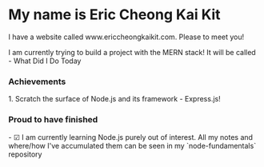 <h1>My name is Eric Cheong Kai Kit</h1>
I have a website called www.ericcheongkaikit.com. Please to meet you!

I am currently trying to build a project with the MERN stack! It will be called - What Did I Do Today

<h3>Achievements</h3>
1.  Scratch the surface of Node.js and its framework - Express.js!

<h3>Proud to have finished</h3>
- &#9745; I am currently learning Node.js purely out of interest. All my notes and where/how I've accumulated them can be seen in my `node-fundamentals` repository
